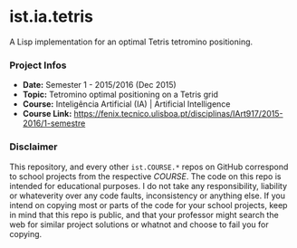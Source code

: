 # ist.ia.tetris
A Lisp implementation for an optimal Tetris tetromino positioning.

### Project Infos
* **Date:** Semester 1 - 2015/2016 (Dec 2015)
* **Topic:** Tetromino optimal positioning on a Tetris grid
* **Course:** Inteligência Artificial (IA) | Artificial Intelligence
* **Course Link:** https://fenix.tecnico.ulisboa.pt/disciplinas/IArt917/2015-2016/1-semestre


### Disclaimer
This repository, and every other `ist.COURSE.*` repos on GitHub correspond to school projects from the respective *COURSE*. The code on this repo is intended for educational purposes. I do not take any responsibility, liability or whateverity over any code faults, inconsistency or anything else. If you intend on copying most or parts of the code for your school projects, keep in mind that this repo is public, and that your professor might search the web for similar project solutions or whatnot and choose to fail you for copying.
